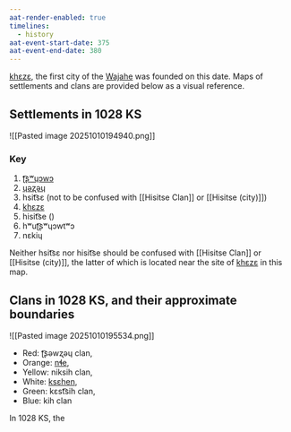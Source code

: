 ```yaml
---
aat-render-enabled: true
timelines:
  - history
aat-event-start-date: 375
aat-event-end-date: 380
---
```

[khɛzɛ](Kheze), the first city of the [Wajahe](index.md) was founded on this date. Maps of settlements and clans are provided below as a visual reference.

## Settlements in 1028 KS

![[Pasted image 20251010194940.png]]

### Key
1. [ʈ͡ʂʷɥɔwɔ](Chyowo%20(city))
2. [ɥəʐəɥ](Yezhey%20(city).md)
3. hsit͡sɛ (not to be confused with [[Hisitse Clan]] or [[Hisitse (city)]])
4. [khɛzɛ](Kheze)
5. hisit͡se ()
6. hʷuʈ͡ʂʷɥɔwtʷɔ
7. nɛkiɥ

Neither hsit͡sɛ nor hisit͡se should be confused with [[Hisitse Clan]] or [[Hisitse (city)]], the latter of which is located near the site of [khɛzɛ](Kheze) in this map.

## Clans in 1028 KS, and their approximate boundaries

![[Pasted image 20251010195534.png]]

- Red: ʈ͡ʂəwʐəɥ clan,
- Orange: [nɬe](Nla%20Clan),
- Yellow: niksih clan,
- White: [ksɛhen](Ksehen%20Clan),
- Green: kɛst͡sih clan,
- Blue: kih clan

In 1028 KS, the 